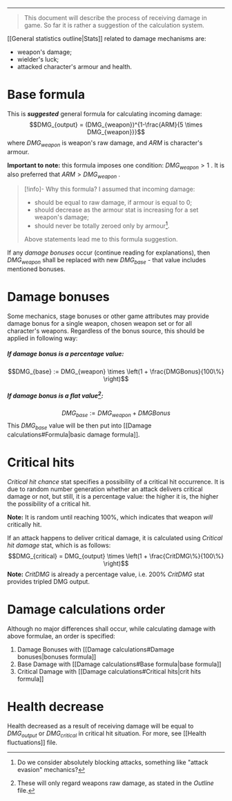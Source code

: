 ___

>This document will describe the process of receiving damage in game. So far it is rather a suggestion of the calculation system.

[[General statistics outline|Stats]] related to damage mechanisms are:
- weapon's damage;
- wielder's luck;
- attacked character's armour and health.
# Base formula

This is ***suggested*** general formula for calculating incoming damage:
$$DMG_{output} = (DMG_{weapon})^{1-\frac{ARM}{5 \times DMG_{weapon}}}$$
where $DMG_{weapon}$ is weapon's raw damage, and $ARM$ is character's armour.

**Important to note:** this formula imposes one condition: $DMG_{weapon} > 1$ . It is also preferred that $ARM > DMG_{weapon}$ . 

>[!info]- Why this formula?
>I assumed that incoming damage:
>- should be equal to raw damage, if armour is equal to 0;
>- should decrease as the armour stat is increasing for a set weapon's damage;
>- should never be totally zeroed only by armour[^1].
>
>Above statements lead me to this formula suggestion.

If any *damage bonuses* occur (continue reading for explanations), then $DMG_{weapon}$ shall be replaced with new $DMG_{base}$ - that value includes mentioned bonuses.
# Damage bonuses

Some mechanics, stage bonuses or other game attributes may provide damage bonus for a single weapon, chosen weapon set or for all character's weapons. Regardless of the bonus source, this should be applied in following way:
##### If damage bonus is a percentage value:
$$DMG_{base} := DMG_{weapon} \times \left(1 + \frac{DMGBonus}{100\%} \right)$$
##### If damage bonus is a flat value[^3]\:

$$DMG_{base} := DMG_{weapon} + DMGBonus$$
This $DMG_{base}$ value will be then put into [[Damage calculations#Formula|basic damage formula]].
# Critical hits

*Critical hit chance* stat specifies a possibility of a critical hit occurrence. It is due to random number generation whether an attack delivers critical damage or not, but still, it is a percentage value: the higher it is, the higher the possibility of a critical hit. 

**Note:** It is random until reaching 100%, which indicates that weapon *will* critically hit.

If an attack happens to deliver critical damage, it is calculated using *Critical hit damage* stat, which is as follows:
$$DMG_{critical} = DMG_{output} \times \left(1 + \frac{CritDMG\%}{100\%} \right)$$
**Note:** *CritDMG* is already a percentage value, i.e. 200% *CritDMG* stat provides tripled DMG output.

# Damage calculations order

Although no major differences shall occur, while calculating damage with above formulae, an order is specified:
1. Damage Bonuses with [[Damage calculations#Damage bonuses|bonuses formula]]
2. Base Damage with [[Damage calculations#Base formula|base formula]]
3. Critical Damage with [[Damage calculations#Critical hits|crit hits formula]]
# Health decrease

Health decreased as a result of receiving damage will be equal to $DMG_{output}$ or $DMG_{critical}$ in critical hit situation. For more, see [[Health fluctuations]] file.

[^1]: Do we consider absolutely blocking attacks, something like "attack evasion" mechanics?
[^3]: These will only regard weapons raw damage, as stated in the *Outline* file.
